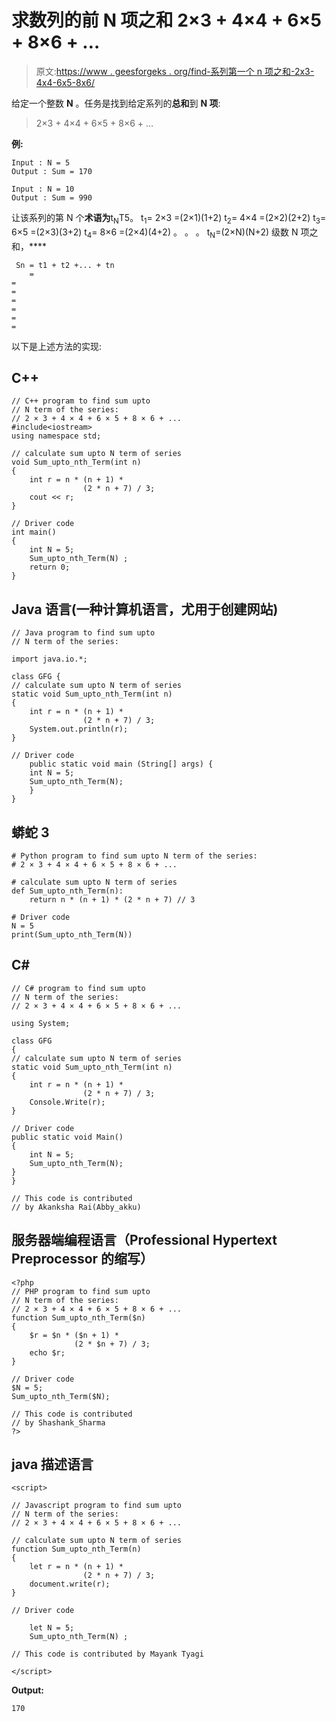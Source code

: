 # 求数列的前 N 项之和 2×3 + 4×4 + 6×5 + 8×6 + …

> 原文:[https://www . geesforgeks . org/find-系列第一个 n 项之和-2x3-4x4-6x5-8x6/](https://www.geeksforgeeks.org/find-the-sum-of-first-n-terms-of-the-series-2x3-4x4-6x5-8x6/)

给定一个整数 **N** 。任务是找到给定系列的**总和**到 **N 项**:

> 2×3 + 4×4 + 6×5 + 8×6 + …

**例:**

```
Input : N = 5
Output : Sum = 170

Input : N = 10
Output : Sum = 990
```

让该系列的第 N 个**术语为**t<sub>N</sub>T5。
t<sub>1</sub>= 2×3 =(2×1)(1+2)
t<sub>2</sub>= 4×4 =(2×2)(2+2)
t<sub>3</sub>= 6×5 =(2×3)(3+2)
t<sub>4</sub>= 8×6 =(2×4)(4+2)
。
。
。
t<sub>N</sub>=(2×N)(N+2)
级数 N 项之和，**** 

```
 Sn = t1 + t2 +... + tn
    =
=
=
=
=
=
=
```

以下是上述方法的实现:

## C++

```
// C++ program to find sum upto
// N term of the series:
// 2 × 3 + 4 × 4 + 6 × 5 + 8 × 6 + ...
#include<iostream>
using namespace std;

// calculate sum upto N term of series
void Sum_upto_nth_Term(int n)
{
    int r = n * (n + 1) *
                (2 * n + 7) / 3;
    cout << r;
}

// Driver code
int main()
{
    int N = 5;
    Sum_upto_nth_Term(N) ;
    return 0;
}
```

## Java 语言(一种计算机语言，尤用于创建网站)

```
// Java program to find sum upto
// N term of the series:

import java.io.*;

class GFG {
// calculate sum upto N term of series
static void Sum_upto_nth_Term(int n)
{
    int r = n * (n + 1) *
                (2 * n + 7) / 3;
    System.out.println(r);
}

// Driver code
    public static void main (String[] args) {
    int N = 5;
    Sum_upto_nth_Term(N);
    }
}
```

## 蟒蛇 3

```
# Python program to find sum upto N term of the series:
# 2 × 3 + 4 × 4 + 6 × 5 + 8 × 6 + ...

# calculate sum upto N term of series
def Sum_upto_nth_Term(n):
    return n * (n + 1) * (2 * n + 7) // 3

# Driver code
N = 5
print(Sum_upto_nth_Term(N))
```

## C#

```
// C# program to find sum upto
// N term of the series:
// 2 × 3 + 4 × 4 + 6 × 5 + 8 × 6 + ...

using System;

class GFG
{
// calculate sum upto N term of series
static void Sum_upto_nth_Term(int n)
{
    int r = n * (n + 1) *
                (2 * n + 7) / 3;
    Console.Write(r);
}

// Driver code
public static void Main()
{
    int N = 5;
    Sum_upto_nth_Term(N);
}
}

// This code is contributed
// by Akanksha Rai(Abby_akku)
```

## 服务器端编程语言（Professional Hypertext Preprocessor 的缩写）

```
<?php
// PHP program to find sum upto
// N term of the series:
// 2 × 3 + 4 × 4 + 6 × 5 + 8 × 6 + ...
function Sum_upto_nth_Term($n)
{
    $r = $n * ($n + 1) *
              (2 * $n + 7) / 3;
    echo $r;
}

// Driver code
$N = 5;
Sum_upto_nth_Term($N);

// This code is contributed
// by Shashank_Sharma
?>
```

## java 描述语言

```
<script>

// Javascript program to find sum upto
// N term of the series:
// 2 × 3 + 4 × 4 + 6 × 5 + 8 × 6 + ...

// calculate sum upto N term of series
function Sum_upto_nth_Term(n)
{
    let r = n * (n + 1) *
                (2 * n + 7) / 3;
    document.write(r);
}

// Driver code

    let N = 5;
    Sum_upto_nth_Term(N) ;

// This code is contributed by Mayank Tyagi

</script>
```

**Output:** 

```
170
```